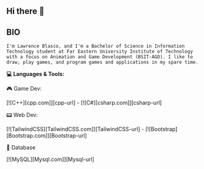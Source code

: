 ## Hi there 👋

## BIO
```I'm Lawrence Blasco, and I'm a Bachelor of Science in Information Technology student at Far Eastern University Institute of Technology with a focus on Animation and Game Development (BSIT-AGD). I like to draw, play games, and program games and applications in my spare time.```

**:computer: Languages & Tools:**

:video_game: Game Dev:

[![C++][cpp.com]][cpp-url] - [![C#][csharp.com]][csharp-url]

:pager: Web Dev:

[![TailwindCSS][TailwindCSS.com]][TailwindCSS-url] - [![Bootstrap][Bootstrap.com]][Bootstrap-url]

:bank: Database

[![MySQL][Mysql.com]][Mysql-url]

<!--
**BulletSplash/BulletSplash** is a ✨ _special_ ✨ repository because its `README.md` (this file) appears on your GitHub profile.

Here are some ideas to get you started:

- 🔭 I’m currently working on ...
- 🌱 I’m currently learning ...
- 👯 I’m looking to collaborate on ...
- 🤔 I’m looking for help with ...
- 💬 Ask me about ...
- 📫 How to reach me: ...
- 😄 Pronouns: ...
- ⚡ Fun fact: ...
-->

